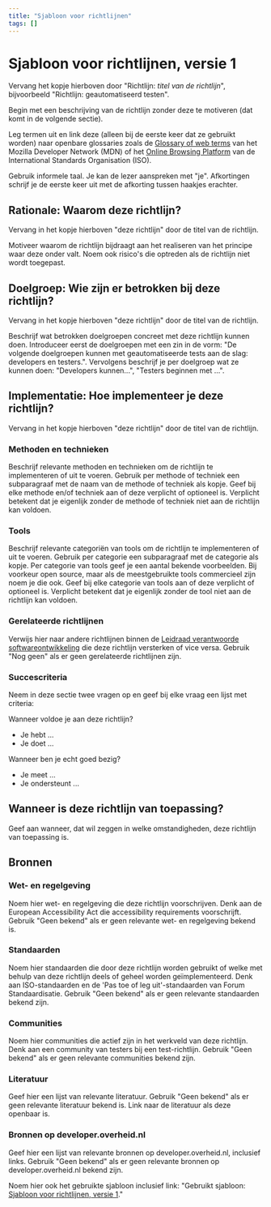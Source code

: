 ```yaml
---
title: "Sjabloon voor richtlijnen"
tags: []
---
```


# Sjabloon voor richtlijnen, versie 1

Vervang het kopje hierboven door "Richtlijn: _titel van de richtlijn_", bijvoorbeeld "Richtlijn: geautomatiseerd testen".

Begin met een beschrijving van de richtlijn zonder deze te motiveren (dat komt in de volgende sectie).

Leg termen uit en link deze (alleen bij de eerste keer dat ze gebruikt worden) naar openbare glossaries zoals de [Glossary of web terms](https://developer.mozilla.org/en-US/docs/Glossary) van het Mozilla Developer Network (MDN) of het [Online Browsing Platform](https://www.iso.org/obp/ui/en/#home) van de International Standards Organisation (ISO).

Gebruik informele taal. Je kan de lezer aanspreken met "je". Afkortingen schrijf je de eerste keer uit met de afkorting tussen haakjes erachter.

## Rationale: Waarom deze richtlijn?

Vervang in het kopje hierboven "deze richtlijn" door de titel van de richtlijn.

Motiveer waarom de richtlijn bijdraagt aan het realiseren van het principe waar deze onder valt. Noem ook risico's die optreden als de richtlijn niet wordt toegepast.

## Doelgroep: Wie zijn er betrokken bij deze richtlijn?

Vervang in het kopje hierboven "deze richtlijn" door de titel van de richtlijn.

Beschrijf wat betrokken doelgroepen concreet met deze richtlijn kunnen doen. Introduceer eerst de doelgroepen met een zin in de vorm: "De volgende doelgroepen kunnen met geautomatiseerde tests aan de slag: developers en testers.". Vervolgens beschrijf je per doelgroep wat ze kunnen doen: "Developers kunnen...", "Testers beginnen met ...".

## Implementatie: Hoe implementeer je deze richtlijn?

Vervang in het kopje hierboven "deze richtlijn" door de titel van de richtlijn.

### Methoden en technieken

Beschrijf relevante methoden en technieken om de richtlijn te implementeren of uit te voeren. Gebruik per methode of techniek een subparagraaf met de naam van de methode of techniek als kopje. Geef bij elke methode en/of techniek aan of deze verplicht of optioneel is. Verplicht betekent dat je eigenlijk zonder de methode of techniek niet aan de richtlijn kan voldoen.

### Tools

Beschrijf relevante categoriën van tools om de richtlijn te implementeren of uit te voeren. Gebruik per categorie een subparagraaf met de categorie als kopje. Per categorie van tools geef je een aantal bekende voorbeelden. Bij voorkeur open source, maar als de meestgebruikte tools commercieel zijn noem je die ook. Geef bij elke categorie van tools aan of deze verplicht of optioneel is. Verplicht betekent dat je eigenlijk zonder de tool niet aan de richtlijn kan voldoen.

### Gerelateerde richtlijnen

Verwijs hier naar andere richtlijnen binnen de [Leidraad verantwoorde softwareontwikkeling](https://developer.overheid.nl/kennisbank/leidraad/) die deze richtlijn versterken of vice versa. Gebruik "Nog geen" als er geen gerelateerde richtlijnen zijn.

### Succescriteria

Neem in deze sectie twee vragen op en geef bij elke vraag een lijst met criteria:

Wanneer voldoe je aan deze richtlijn?

- Je hebt ...
- Je doet ...

Wanneer ben je echt goed bezig?

- Je meet ...
- Je ondersteunt ...

## Wanneer is deze richtlijn van toepassing?

Geef aan wanneer, dat wil zeggen in welke omstandigheden, deze richtlijn van toepassing is.

## Bronnen

### Wet- en regelgeving

Noem hier wet- en regelgeving die deze richtlijn voorschrijven. Denk aan de European Accessibility Act die accessibility requirements voorschrijft. Gebruik "Geen bekend" als er geen relevante wet- en regelgeving bekend is.

### Standaarden

Noem hier standaarden die door deze richtlijn worden gebruikt of welke met behulp van deze richtlijn deels of geheel worden geïmplementeerd. Denk aan ISO-standaarden en de 'Pas toe of leg uit'-standaarden van Forum Standaardisatie. Gebruik "Geen bekend" als er geen relevante standaarden bekend zijn.

### Communities

Noem hier communities die actief zijn in het werkveld van deze richtlijn. Denk aan een community van testers bij een test-richtlijn. Gebruik "Geen bekend" als er geen relevante communities bekend zijn.

### Literatuur

Geef hier een lijst van relevante literatuur. Gebruik "Geen bekend" als er geen relevante literatuur bekend is. Link naar de literatuur als deze openbaar is.

### Bronnen op developer.overheid.nl

Geef hier een lijst van relevante bronnen op developer.overheid.nl, inclusief links. Gebruik "Geen bekend" als er geen relevante bronnen op developer.overheid.nl bekend zijn.

Noem hier ook het gebruikte sjabloon inclusief link: "Gebruikt sjabloon: [Sjabloon voor richtlijnen, versie 1](./richtlijn-sjabloon-v1.md)."
